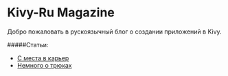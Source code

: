 # Kivy-Ru Magazine

Добро пожаловать в рускоязычный блог о создании приложений в Kivy.

#####Статьи:

* [С места в карьер](./lessons/lesson1.md)
* [Немного о трюках](./tricks_1.md)
